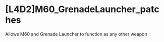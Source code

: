 # [L4D2]M60_GrenadeLauncher_patches
 Allows M60 and Grenade Launcher to function as any other weapon
